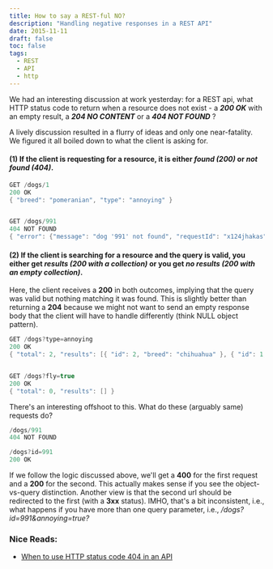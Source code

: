 ```yaml
---
title: How to say a REST-ful NO?
description: "Handling negative responses in a REST API"
date: 2015-11-11
draft: false
toc: false
tags:
  - REST
  - API
  - http
---
```


We had an interesting discussion at work yesterday: for a REST api, what HTTP status code to return when
a resource does not exist - a _**200 OK**_ with an empty result, a _**204 NO CONTENT**_ or a _**404 NOT FOUND**_ ?

A lively discussion resulted in a flurry of ideas and only one near-fatality. We figured it all boiled down
to what the client is asking for.

#### (1) If the client is requesting for a resource, it is either _found (200)_ or _not found (404)_.

~~~ java
GET /dogs/1
200 OK
{ "breed": "pomeranian", "type": "annoying" }


GET /dogs/991
404 NOT FOUND
{ "error": {"message": "dog '991' not found", "requestId": "x124jhakas"} }
~~~

#### (2) If the client is searching for a resource and the query is valid, you either get _results (200 with a collection)_ or you get _no results (200 with an empty collection)_.
Here, the client receives a **200** in both outcomes, implying that the query was valid but nothing matching it was found. This is slightly better than returning a **204** because we might not want to send an empty response body that the client will have to handle differently (think NULL object pattern).

~~~ java
GET /dogs?type=annoying
200 OK
{ "total": 2, "results": [{ "id": 2, "breed": "chihuahua" }, { "id": 1, "breed": "pomeranian"}] }


GET /dogs?fly=true
200 OK
{ "total": 0, "results": [] }
~~~

There's an interesting offshoot to this. What do these (arguably same) requests do?

~~~ java
/dogs/991
404 NOT FOUND

/dogs?id=991
200 OK
~~~

If we follow the logic discussed above, we'll get a **400** for the first request and a **200** for the second.
This actually makes sense if you see the object-vs-query distinction.
Another view is that the second url should be redirected to the first (with a **3xx** status). IMHO, that's a bit inconsistent, i.e., what happens if you have more than one query parameter, i.e., _/dogs?id=991&annoying=true?_


### Nice Reads:
- [When to use HTTP status code 404 in an API](http://programmers.stackexchange.com/questions/203492/when-to-use-http-status-code-404-in-an-api)
